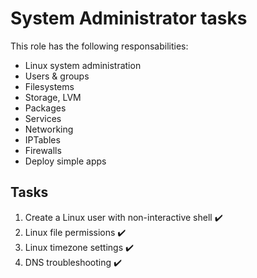 # System Administrator tasks

This role has the following responsabilities:
- Linux system administration
- Users & groups
- Filesystems
- Storage, LVM
- Packages
- Services
- Networking
- IPTables
- Firewalls
- Deploy simple apps

## Tasks
1. Create a Linux user with non-interactive shell ✔️
2. Linux file permissions ✔️
3. Linux timezone settings ✔️
4. DNS troubleshooting ✔️
